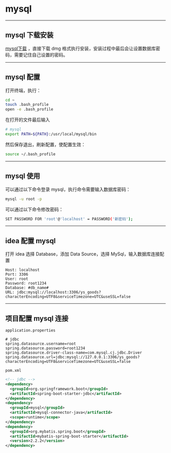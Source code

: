 # mysql


---
## mysql 下载安装
[mysql下载](https://dev.mysql.com/downloads/mysql/) ，直接下载 dmg 格式执行安装，安装过程中最后会让设置数据库密码，需要记住自己设置的密码。


---
## mysql 配置
打开终端，执行：
```sh
cd ~
touch .bash_profile
open -e .bash_profile
```
在打开的文件最后输入
```sh
# mysql
export PATH=${PATH}:/usr/local/mysql/bin
```
然后保存退出，刷新配置，使配置生效：
```sh
source ~/.bash_profile
```


---
## mysql 使用
可以通过以下命令登录 mysql，执行命令需要输入数据库密码：
```sh
mysql -u root -p
```
可以通过以下命令修改密码：
```sh
SET PASSWORD FOR 'root'@'localhost' = PASSWORD('新密码');
```


---
## idea 配置 mysql
打开 idea 选择 Database，添加 Data Source，选择 MySql，输入数据库连接配置
```text
Host: localhost
Port: 3306
User: root
Password: root1234
Database: #db_name#
URL: jdbc:mysql://localhost:3306/ys_goods?characterEncoding=UTF8&serviceTimezone=UTC&useSSL=false
```


---
## 项目配置 mysql 连接
`application.properties`
```properties
# jdbc
spring.datasource.username=root
spring.datasource.password=root1234
spring.datasource.driver-class-name=com.mysql.cj.jdbc.Driver
spring.datasource.url=jdbc:mysql://127.0.0.1:3306/ys_goods?characterEncoding=UTF8&serviceTimezone=UTC&useSSL=false
```

`pom.xml`

```xml
<!-- jdbc -->
<dependency>
  <groupId>org.springframework.boot</groupId>
  <artifactId>spring-boot-starter-jdbc</artifactId>
</dependency>
<dependency>
  <groupId>mysql</groupId>
  <artifactId>mysql-connector-java</artifactId>
  <scope>runtime</scope>
</dependency>
<dependency>
  <groupId>org.mybatis.spring.boot</groupId>
  <artifactId>mybatis-spring-boot-starter</artifactId>
  <version>2.2.2</version>
</dependency>
```

